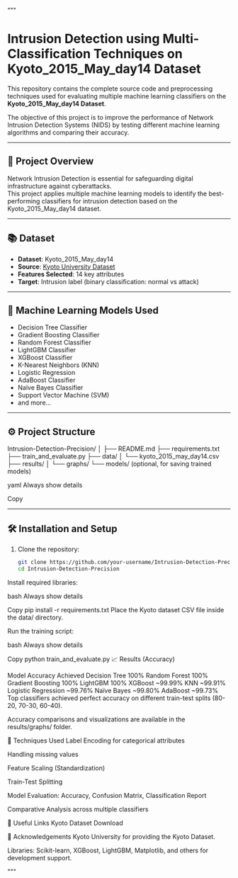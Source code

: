 """
# Intrusion Detection using Multi-Classification Techniques on Kyoto_2015_May_day14 Dataset

This repository contains the complete source code and preprocessing techniques used for evaluating multiple machine learning classifiers on the **Kyoto_2015_May_day14 Dataset**.

The objective of this project is to improve the performance of Network Intrusion Detection Systems (NIDS) by testing different machine learning algorithms and comparing their accuracy.

---

## 📝 Project Overview

Network Intrusion Detection is essential for safeguarding digital infrastructure against cyberattacks.  
This project applies multiple machine learning models to identify the best-performing classifiers for intrusion detection based on the Kyoto_2015_May_day14 dataset.

---

## 📚 Dataset

- **Dataset**: Kyoto_2015_May_day14
- **Source**: [Kyoto University Dataset](https://www.takakura.com/Kyoto_data/new_data201704/)
- **Features Selected**: 14 key attributes
- **Target**: Intrusion label (binary classification: normal vs attack)

---

## 🚀 Machine Learning Models Used

- Decision Tree Classifier
- Gradient Boosting Classifier
- Random Forest Classifier
- LightGBM Classifier
- XGBoost Classifier
- K-Nearest Neighbors (KNN)
- Logistic Regression
- AdaBoost Classifier
- Naïve Bayes Classifier
- Support Vector Machine (SVM)
- and more...

---

## ⚙️ Project Structure

Intrusion-Detection-Precision/ │ ├── README.md ├── requirements.txt ├── train_and_evaluate.py ├── data/ │ └── kyoto_2015_may_day14.csv ├── results/ │ └── graphs/ └── models/ (optional, for saving trained models)

yaml
Always show details

Copy

---


## 🛠️ Installation and Setup

1. Clone the repository:
   ```bash
   git clone https://github.com/your-username/Intrusion-Detection-Precision.git
   cd Intrusion-Detection-Precision
Install required libraries:

bash
Always show details

Copy
pip install -r requirements.txt
Place the Kyoto dataset CSV file inside the data/ directory.

Run the training script:

bash
Always show details

Copy
python train_and_evaluate.py
📈 Results (Accuracy)

Model	Accuracy Achieved
Decision Tree	100%
Random Forest	100%
Gradient Boosting	100%
LightGBM	100%
XGBoost	~99.99%
KNN	~99.91%
Logistic Regression	~99.76%
Naïve Bayes	~99.80%
AdaBoost	~99.73%
Top classifiers achieved perfect accuracy on different train-test splits (80-20, 70-30, 60-40).

Accuracy comparisons and visualizations are available in the results/graphs/ folder.

🧠 Techniques Used
Label Encoding for categorical attributes

Handling missing values

Feature Scaling (Standardization)

Train-Test Splitting

Model Evaluation: Accuracy, Confusion Matrix, Classification Report

Comparative Analysis across multiple classifiers

🔗 Useful Links
Kyoto Dataset Download

🤝 Acknowledgements
Kyoto University for providing the Kyoto Dataset.

Libraries: Scikit-learn, XGBoost, LightGBM, Matplotlib, and others for development support.

"""
